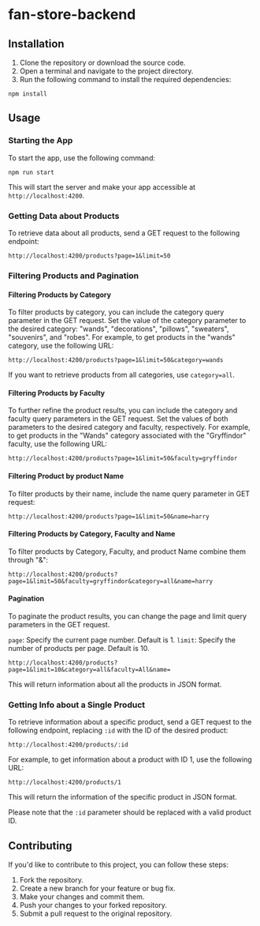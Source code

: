 # fan-store-backend

## Installation

1. Clone the repository or download the source code.
2. Open a terminal and navigate to the project directory.
3. Run the following command to install the required dependencies:

```
npm install
```

## Usage

### Starting the App

To start the app, use the following command:

```
npm run start
```

This will start the server and make your app accessible at `http://localhost:4200`.

### Getting Data about Products

To retrieve data about all products, send a GET request to the following endpoint:

```
http://localhost:4200/products?page=1&limit=50
```

### Filtering Products and Pagination

#### Filtering Products by Category

To filter products by category, you can include the category query parameter in the GET request. Set the value of the category parameter to the desired category: "wands", "decorations", "pillows", "sweaters", "souvenirs", and "robes". For example, to get products in the "wands" category, use the following URL:

```
http://localhost:4200/products?page=1&limit=50&category=wands
```

If you want to retrieve products from all categories, use `category=all`.

#### Filtering Products by Faculty

To further refine the product results, you can include the category and faculty query parameters in the GET request. Set the values of both parameters to the desired category and faculty, respectively. For example, to get products in the "Wands" category associated with the "Gryffindor" faculty, use the following URL:

```
http://localhost:4200/products?page=1&limit=50&faculty=gryffindor
```

#### Filtering Product by product Name

To filter products by their name, include the name query parameter in GET request:

```
http://localhost:4200/products?page=1&limit=50&name=harry
```

#### Filtering Products by Category, Faculty and Name

To filter products by Category, Faculty, and product Name combine them through "&":

```
http://localhost:4200/products?page=1&limit=50&faculty=gryffindor&category=all&name=harry
```

#### Pagination

To paginate the product results, you can change the page and limit query parameters in the GET request.

`page`: Specify the current page number. Default is 1.
`limit`: Specify the number of products per page. Default is 10.

```
http://localhost:4200/products?page=1&limit=10&category=all&faculty=All&name=
```

This will return information about all the products in JSON format.

### Getting Info about a Single Product

To retrieve information about a specific product, send a GET request to the following endpoint, replacing `:id` with the ID of the desired product:

```
http://localhost:4200/products/:id
```

For example, to get information about a product with ID 1, use the following URL:

```
http://localhost:4200/products/1
```

This will return the information of the specific product in JSON format.

Please note that the `:id` parameter should be replaced with a valid product ID.

## Contributing

If you'd like to contribute to this project, you can follow these steps:

1. Fork the repository.
2. Create a new branch for your feature or bug fix.
3. Make your changes and commit them.
4. Push your changes to your forked repository.
5. Submit a pull request to the original repository.
